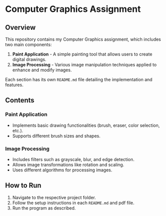 # Computer Graphics Assignment

## Overview
This repository contains my Computer Graphics assignment, which includes two main components:

1. **Paint Application** - A simple painting tool that allows users to create digital drawings.
2. **Image Processing** - Various image manipulation techniques applied to enhance and modify images.

Each section has its own `README.md` file detailing the implementation and features.

## Contents

### Paint Application
- Implements basic drawing functionalities (brush, eraser, color selection, etc.).
- Supports different brush sizes and shapes.

### Image Processing
- Includes filters such as grayscale, blur, and edge detection.
- Allows image transformations like rotation and scaling.
- Uses different algorithms for processing images.

## How to Run
1. Navigate to the respective project folder.
2. Follow the setup instructions in each `README.md` and pdf file.
3. Run the program as described.


